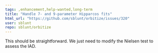 ```yaml
---
tags: ,enhancement,help-wanted,long-term
title: "Handle 7- and 9-parameter Hipparcos fits"
html_url: "https://github.com/sblunt/orbitize/issues/320"
user: sblunt
repo: sblunt/orbitize
---
```


This should be straightforward. We just need to modify the Nielsen test to assess the IAD.

